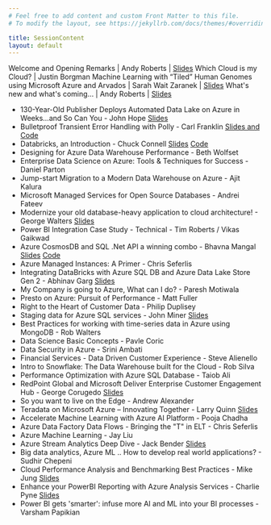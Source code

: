 ```yaml
---
# Feel free to add content and custom Front Matter to this file.
# To modify the layout, see https://jekyllrb.com/docs/themes/#overriding-theme-defaults

title: SessionContent
layout: default
---
```


Welcome and Opening Remarks | Andy Roberts | [Slides](./sessioncontent/welcome.pptx)
Which Cloud is my Cloud? | Justin Borgman
Machine Learning with “Tiled” Human Genomes using Microsoft Azure and Arvados | Sarah Wait Zaranek | [Slides](./sessioncontent/TilingMLAzure_Zaranek.pdf)
What's new and what's coming... | Andy Roberts | [Slides](./sessioncontent/whatsnew.pptx)
* 130-Year-Old Publisher Deploys Automated Data Lake on Azure in Weeks...and So Can You - John Hope [Slides](./sessioncontent/Infoworks_on_Azure_Boston_Azure_DataFest_01092019_JHOPE_MOD_Final_v1.0.pptx)
* Bulletproof Transient Error Handling with Polly - Carl Franklin [Slides and Code](./sessioncontent/CarlFranklin_Polly_Code_and_Slides.zip)
* Databricks, an Introduction - Chuck Connell [Slides](./sessioncontent/DataFest_Jan2019_Databricks_Intro.pdf) [Code](./sessioncontent/Chuck_connellDataFest.dbc)
* Designing for Azure Data Warehouse Performance - Beth Wolfset
* Enterprise Data Science on Azure: Tools & Techniques for Success - Daniel Parton
* Jump-start Migration to a Modern Data Warehouse on Azure - Ajit Kalura
* Microsoft Managed Services for Open Source Databases - Andrei Fateev
* Modernize your old database-heavy application to cloud architecture! - George Walters [Slides](./sessioncontent/Customer_Migration_to_Azure_SQL_Database_2019.pdf)
* Power BI Integration Case Study - Technical - Tim Roberts / Vikas Gaikwad
* Azure CosmosDB and SQL .Net API a winning combo - Bhavna Mangal [Slides](./sessioncontent/CosmosDBPresentation.pptx) [Code](./sessioncontent/CosmosDbDemo.zip)
* Azure Managed Instances: A Primer - Chris Seferlis
* Integrating DataBricks with Azure SQL DB and Azure Data Lake Store Gen 2 - Abhinav Garg [Slides](./sessioncontent/Azure_Databricks_for_Azure_Datafest_Boston.pptx) 
* My Company is going to Azure, What can I do? - Paresh Motiwala 
* Presto on Azure: Pursuit of Performance - Matt Fuller
* Right to the Heart of Customer Data - Philip Duplisey 
* Staging data for Azure SQL services - John Miner [Slides](./sessioncontent/Staging-Data-For-Azure-SQL-Services-January-2019.pptx)
* Best Practices for working with time-series data in Azure using MongoDB - Rob Walters
* Data Science Basic Concepts - Pavle Coric 
* Data Security in Azure - Srini Ambati 
* Financial Services - Data Driven Customer Experience - Steve Alienello 
* Intro to Snowflake: The Data Warehouse built for the Cloud - Rob Silva
* Performance Optimization with Azure SQL Database - Taiob Ali 
* RedPoint Global and Microsoft Deliver Enterprise Customer Engagement Hub - George Corugedo [Slides](./sessioncontent/CVS_Presentation_for_Microsoft.pdf)
* So you want to live on the Edge - Andrew Alexander 
* Teradata on Microsoft Azure – Innovating Together - Larry Quinn [Slides](./sessioncontent/Teradata_on_Microsoft_Azure-Innovating_Together_larryquinn.pdf)
* Accelerate Machine Learning with Azure AI Platform - Pooja Chadha
* Azure Data Factory Data Flows - Bringing the "T" in ELT - Chris Seferlis
* Azure Machine Learning - Jay Liu
* Azure Stream Analytics Deep Dive - Jack Bender [Slides](./sessioncontent/Azure_Stream_Analytics_Overview.pdf)
* Big data analytics, Azure ML .. How to develop real world applications? - Sudhir Chepeni 
* Cloud Performance Analysis and Benchmarking Best Practices - Mike Jung [Slides](./sessioncontent/Cloud_Performance_Analysis_and_Benchmarking_Best_Practices_V8.pptx)
* Enhance your PowerBI Reporting with Azure Analysis Services - Charlie Pyne [Slides](./sessioncontent/Analysis_services.pptx)
* Power BI gets 'smarter': infuse more AI and ML into your BI processes - Varsham Papikian 



